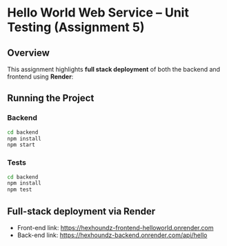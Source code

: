 # Hello World Web Service – Unit Testing (Assignment 5)

## Overview
This assignment highlights **full stack deployment** of both the backend and frontend using **Render**:

## Running the Project

### Backend
```bash
cd backend
npm install
npm start
```
### Tests
```bash
cd backend
npm install
npm test
```
## Full-stack deployment via Render

- Front-end link: https://hexhoundz-frontend-helloworld.onrender.com
- Back-end link: https://hexhoundz-backend.onrender.com/api/hello